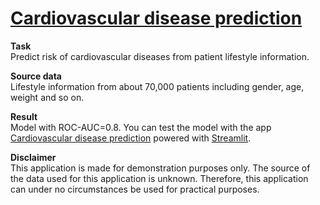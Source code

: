 # [Cardiovascular disease prediction](https://cardiovascular-disease-prediction.streamlit.app/)

**Task**  
Predict risk of cardiovascular diseases from patient lifestyle information.

**Source data**  
Lifestyle information from about 70,000 patients including gender, age, weight and so on.

**Result**  
Model with ROC-AUC=0.8. You can test the model with the app [Cardiovascular disease prediction](https://cardiovascular-disease-prediction.streamlit.app/) powered with [Streamlit](https://streamlit.io/).

**Disclaimer**  
This application is made for demonstration purposes only. The source of the data used for this application is unknown. Therefore, this application can under no circumstances be used for practical purposes.
